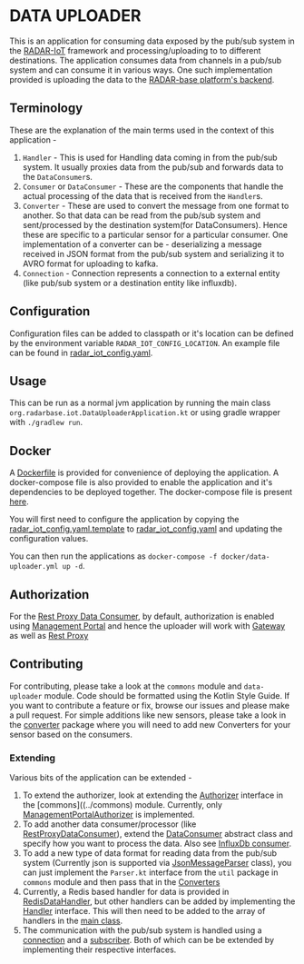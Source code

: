 # DATA UPLOADER
This is an application for consuming data exposed by the pub/sub system in the [RADAR-IoT](https://github.com/RADAR-base/RADAR-IoT) framework and processing/uploading to to different destinations.
The application consumes data from channels in a pub/sub system and can consume it in various ways. One such implementation provided is uploading the data to the [RADAR-base platform's backend](https://github.com/RADAR-base/RADAR-Docker).

## Terminology
These are the explanation of the main terms used in the context of this application - 

1. `Handler` - This is used for Handling data coming in from the pub/sub system. It usually proxies data from the pub/sub and forwards data to the `DataConsumer`s.
2. `Consumer` or `DataConsumer` - These are the components that handle the actual processing of the data that is received from the `Handler`s.
3. `Converter` - These are used to convert the message from one format to another. So that data can be read from the pub/sub system and sent/processed by the destination system(for DataConsumers). Hence these are specific to a particular sensor for a particular consumer. One implementation of a converter can be - deserializing a message received in JSON format from the pub/sub system and serializing it to AVRO format for uploading to kafka.
4. `Connection` - Connection represents a connection to a external entity (like pub/sub system or a destination entity like influxdb).

## Configuration
Configuration files can be added to classpath or it's location can be defined by the environment variable `RADAR_IOT_CONFIG_LOCATION`.
An example file can be found in [radar_iot_config.yaml](./radar_iot_config.yaml.template).

## Usage
This can be run as a normal jvm application by running the main class `org.radarbase.iot.DataUploaderApplication.kt` or using gradle wrapper with `./gradlew run`.

## Docker

A [Dockerfile](../Dockerfile) is provided for convenience of deploying the application. A docker-compose file is also provided to enable the application and it's dependencies to be deployed together.
The docker-compose file is present [here](../docker/data-uploader.yml). 

You will first need to configure the application by copying the [radar_iot_config.yaml.template](../docker/etc/data-uploader/radar_iot_config.yaml.template) to [radar_iot_config.yaml](../docker/etc/data-uploader/radar_iot_config.yaml) and updating the configuration values.

You can then run the applications as `docker-compose -f docker/data-uploader.yml up -d`.

## Authorization
For the [Rest Proxy Data Consumer](./src/main/kotlin/org/radarbase/iot/consumer/RestProxyDataConsumer.kt), by default, authorization is enabled using [Management Portal](https://github.com/RADAR-base/ManagementPortal) and hence the uploader will work with [Gateway](https://github.com/RADAR-base/RADAR-Gateway) as well as [Rest Proxy](https://docs.confluent.io/current/kafka-rest/index.html)

## Contributing
For contributing, please take a look at the `commons` module and `data-uploader` module. Code should be formatted using the Kotlin Style Guide. If you want to contribute a feature or fix, browse our issues and please make a pull request.
For simple additions like new sensors, please take a look in the [converter](./src/main/kotlin/org/radarbase/iot/converter) package where you will need to add new Converters for your sensor based on the consumers.

### Extending
Various bits of the application can be extended - 

1. To extend the authorizer, look at extending the [Authorizer](../commons/src/main/kotlin/org/radarbase/iot/commons/auth/Authorizer.kt) interface in the [commons]((../commons) module. Currently, only [ManagementPortalAuthorizer](../commons/src/main/kotlin/org/radarbase/iot/commons/auth/ManagementPortalAuthorizer.kt) is implemented.
2. To add another data consumer/processor (like [RestProxyDataConsumer](./src/main/kotlin/org/radarbase/iot/consumer/RestProxyDataConsumer.kt)), extend the [DataConsumer](/src/main/kotlin/org/radarbase/iot/consumer/DataConsumer.kt) abstract class and specify how you want to process the data. Also see [InfluxDb consumer](./src/main/kotlin/org/radarbase/iot/consumer/InfluxDbDataConsumer.kt).
3. To add a new type of data format for reading data from the pub/sub system (Currently json is supported via [JsonMessageParser](./src/main/kotlin/org/radarbase/iot/converter/messageparser/JsonMessageParser.kt) class), you can just implement the `Parser.kt` interface from the `util` package in `commons` module and then pass that in the [Converters](./src/main/kotlin/org/radarbase/iot/converter)
4. Currently, a Redis based handler for data is provided in [RedisDataHandler](./src/main/kotlin/org/radarbase/iot/handler/RedisDataHandler.kt), but other handlers can be added by implementing the [Handler](./src/main/kotlin/org/radarbase/iot/handler/Handler.kt) interface. This will then need to be added to the array of handlers in the [main class](./src/main/kotlin/org/radarbase/iot/DataUploaderApplication.kt).
5. The communication with the pub/sub system is handled using a [connection](./src/main/kotlin/org/radarbase/iot/pubsub/connection) and a [subscriber](./src/main/kotlin/org/radarbase/iot/pubsub/subscriber). Both of which can be be extended by implementing their respective interfaces.